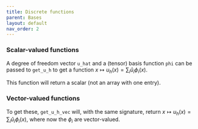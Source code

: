```yaml
---
title: Discrete functions
parent: Bases
layout: default
nav_order: 2
---
```


### Scalar-valued functions

A degree of freedom vector `u_hat` and a (tensor) basis function `phi` can be passed to `get_u_h` to get a function $x \mapsto u_h(x) = \sum_i \hat u_i \phi_i(x)$.

This function will return a scalar (not an array with one entry).

### Vector-valued functions

To get these, `get_u_h_vec` will, with the same signature, return $x \mapsto u_h(x) = \sum_i \hat u_i \phi_i(x)$, where now the $\phi_i$ are vector-valued.